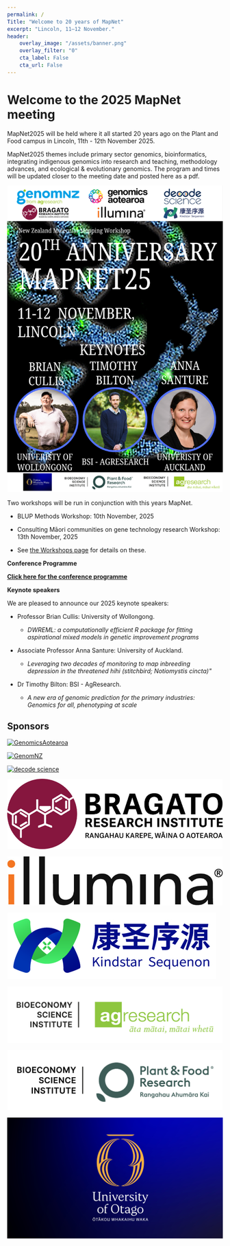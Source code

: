 ```yaml
---
permalink: /
Title: "Welcome to 20 years of MapNet"
excerpt: "Lincoln, 11–12 November."
header:
    overlay_image: "/assets/banner.png"
    overlay_filter: "0"
    cta_label: False
    cta_url: False
---
```


<span></span>

# Welcome to the 2025 MapNet meeting
MapNet2025 will be held where it all started 20 years ago on the Plant and Food campus in Lincoln, 11th - 12th November 2025.

MapNet2025 themes include primary sector genomics, bioinformatics, integrating indigenous genomics into research and teaching, methodology advances, and ecological & evolutionary genomics. The program and times will be updated closer to the meeting date and posted here as a pdf.

![poster](../assets/MapNet_Poster_Final_2.png)


Two workshops will be run in conjunction with this years MapNet.

- BLUP Methods Workshop: 10th November, 2025

- Consulting Māori communities on gene technology research Workshop: 13th November, 2025

- See [the Workshops page](https://mapnet2025.github.io/workshops) for details on these.


**Conference Programme**

[**Click here for the conference programme**](../assets/MapNet_booklet_programme.pdf)


**Keynote speakers**

We are pleased to announce our 2025 keynote speakers:

- Professor Brian Cullis: University of Wollongong.
    - _DWREML: a computationally efficient R package for fitting aspirational mixed models in genetic improvement programs_

- Associate Professor Anna Santure: University of Auckland.
    - _Leveraging two decades of monitoring to map inbreeding depression in the threatened hihi (stitchbird; Notiomystis cincta)"_
      
- Dr Timothy Bilton: BSI - AgResearch.
    - _A new era of genomic prediction for the primary industries: Genomics for all, phenotyping at scale_

<!--
- Professor Elinor Karlsson: Director, Vertebrate Genomics, Broad Institute of MIT and Harvard.
    - _The Future of Comparative Genomics: Finding Meaning in DNA Sequence in a Million Genome Age_

- Professor Alison Van Eenennaam: Animal Genomics and Biotechnology, University of California, Davis.
    - _Global Status of Gene Edited Food Animals and their Products_
  
- Associate Professor Vinzent Börner: GHPC Consulting and Services Pty Ltd, Australia.
    - _Past, present and future of high performance computing in animal breeding_
 
- Dr Suzanne Rowe: Senior Scientist, Animal Genomics, AgResearch, Invermay.
    - _Using molecular phenotypes to lower global methane emissions_
-->



<!-- [**Click here for the conference programme**]()  (https://vuwgenomics.github.io/mapnet2019.github.io/pdfs/MapNet2019programme.pdf). -->

 <!-- **[Click here to register]**()(https://vuw.eventsair.com/mapnet-2019/mapnet2019). -->



## Sponsors

[![GenomicsAotearoa](../assets/GA-Wide-Colour-1200px.jpg)](https://www.genomics-aotearoa.org.nz)

<span></span>

[![GenomNZ](../assets/GenomNZ%20(RGB).jpg)](https://www.agresearch.co.nz/partnering-with-us/products-and-services/genomnz/)

<span></span>

[![decode science](../assets/Decode-stacked-colour-RGB.jpg)](https://decodescience.co.nz/)

<span></span>

[![Bragato](../assets/BRI_preferred_logo.jpg)](https://bri.co.nz/)
<span></span>

[![illumina](../assets/illumina-full-logo-warm-rgb-pumpkin-black.jpg)](https://www.illumina.com/)
<span></span>

[![Kindstar Sequenon](../assets/kindstar_logo.jpg)](https://www.illumina.com/)

<span></span>

[![BSI - AgResearch](../assets/AgResearch_BSI_Wide_RGB.jpg)](https://www.agresearch.co.nz/)

<span></span>

[![BSI - Plant and Food Research](../assets/BSI-PFR_logo.png)](https://www.plantandfood.com/en-nz/)

<span></span>

[![UniversityOfOtago](../assets/University-of-Otago-stacked-wordmark-image-1880.jpg)](https://www.otago.ac.nz.nz)
<span></span>



<!--## Sponsors 2023

#[![BGI](../assets/MGI%20logo.png)](https://www.bgi.com/global){:target="_blank"}

#<span></span>

#[![illumina](../assets/illumina-full-logo-warm-rgb-pumpkin-black.jpg)](https://www.illumina.com/){:target="_blank"}

#<span></span>

#[![GenomNZ](../assets/GenomNZ%20(RGB).jpg)](https://www.agresearch.co.nz/partnering-with-us/products-and-services/genomnz/){:target="_blank"}

#<span></span>

#[![decode science](../assets/Decode-stacked-colour-RGB.jpg)](https://decodescience.co.nz/){:target="_blank"}

#<span></span>

[![AgResearch](../assets/agresearch-logo-600px.png)](https://www.agresearch.co.nz/){:target="_blank"}

<span></span>

[![UniversityOfOtago](../assets/university-of-otago.jpg)](https://www.otago.ac.nz.nz){:target="_blank"}

<span></span>

<!--#[![GenomicsAotearoa](../assets/GA-Wide-Colour-1200px.jpg)](https://www.genomics-aotearoa.org.nz){:target="_blank"}

#<span></span>

#[![AbacusBio](../assets/abacus.jpg)](https://abacusbio.com/){:target="_blank"}

#<span></span>

#[![BeefLambGeneticsNZ](../assets/BLG_genetics.jpg)](https://beeflambnz.com/){:target="_blank"}
#<span></span>
-->



<!-- ![MapNet](../assets/mapnet.jpg) -->
   
<!-- <span></span> -->

